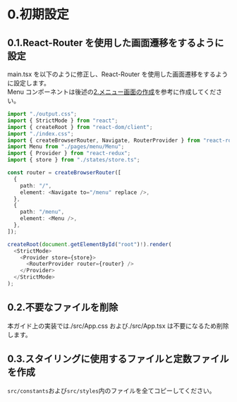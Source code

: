 # 0.初期設定

## 0.1.React-Router を使用した画面遷移をするように設定

main.tsx を以下のように修正し、React-Router を使用した画面遷移をするように設定します。  
Menu コンポーネントは後述の[2.メニュー画面の作成](#2メニュー画面の作成)を参考に作成してください。

```typescript
import "./output.css";
import { StrictMode } from "react";
import { createRoot } from "react-dom/client";
import "./index.css";
import { createBrowserRouter, Navigate, RouterProvider } from "react-router-dom";
import Menu from "./pages/menu/Menu";
import { Provider } from "react-redux";
import { store } from "./states/store.ts";

const router = createBrowserRouter([
  {
    path: "/",
    element: <Navigate to="/menu" replace />,
  },
  {
    path: "/menu",
    element: <Menu />,
  },
]);

createRoot(document.getElementById("root")!).render(
  <StrictMode>
    <Provider store={store}>
      <RouterProvider router={router} />
    </Provider>
  </StrictMode>
);
```

## 0.2.不要なファイルを削除

本ガイド上の実装では./src/App.css および./src/App.tsx は不要になるため削除します。

## 0.3.スタイリングに使用するファイルと定数ファイルを作成

`src/constants`および`src/styles`内のファイルを全てコピーしてください。